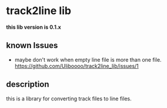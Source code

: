 # track2line lib

**this lib version is 0.1.x**

## known Issues

- maybe don't work when empty line file is more than one file. https://github.com/Uliboooo/track2line_lib/issues/1

## description

this is a library for converting track files to line files.
